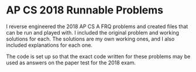 # AP CS 2018 Runnable Problems

I reverse engineered the 2018 AP CS A FRQ problems and created files that can be run and played with. I included the original problem and working solutions for each. The solutions are my own working ones, and I also included explanations for each one. 

The code is set up so that the exact code written for these problems may be used as answers on the paper test for the 2018 exam.

